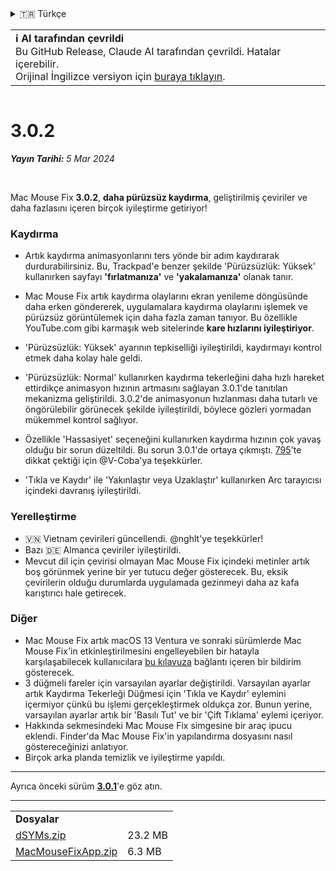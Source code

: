 <details>
<summary>🇹🇷 Türkçe</summary>

[🇬🇧 English (GitHub)](https://github.com/noah-nuebling/mac-mouse-fix/releases/tag/3.0.2)\
[🇦🇩 Català](https://redirect.macmousefix.com/?target=mmf-release&tag=3.0.2&locale=ca)\
[🇩🇪 Deutsch](https://redirect.macmousefix.com/?target=mmf-release&tag=3.0.2&locale=de)\
[🇪🇸 Español](https://redirect.macmousefix.com/?target=mmf-release&tag=3.0.2&locale=es)\
[🇫🇷 Français](https://redirect.macmousefix.com/?target=mmf-release&tag=3.0.2&locale=fr)\
[🇮🇩 Indonesia](https://redirect.macmousefix.com/?target=mmf-release&tag=3.0.2&locale=id)\
[🇮🇹 Italiano](https://redirect.macmousefix.com/?target=mmf-release&tag=3.0.2&locale=it)\
[🇭🇺 Magyar](https://redirect.macmousefix.com/?target=mmf-release&tag=3.0.2&locale=hu)\
[🇳🇱 Nederlands](https://redirect.macmousefix.com/?target=mmf-release&tag=3.0.2&locale=nl)\
[🇵🇱 Polski](https://redirect.macmousefix.com/?target=mmf-release&tag=3.0.2&locale=pl)\
[🇧🇷 Português (Brasil)](https://redirect.macmousefix.com/?target=mmf-release&tag=3.0.2&locale=pt-BR)\
[🇵🇹 Português (Portugal)](https://redirect.macmousefix.com/?target=mmf-release&tag=3.0.2&locale=pt-PT)\
[🇷🇴 Română](https://redirect.macmousefix.com/?target=mmf-release&tag=3.0.2&locale=ro)\
[🇸🇪 Svenska](https://redirect.macmousefix.com/?target=mmf-release&tag=3.0.2&locale=sv)\
[🇻🇳 Tiếng Việt](https://redirect.macmousefix.com/?target=mmf-release&tag=3.0.2&locale=vi)\
**🇹🇷 Türkçe**\
[🇨🇿 Čeština](https://redirect.macmousefix.com/?target=mmf-release&tag=3.0.2&locale=cs)\
[🇬🇷 Ελληνικά](https://redirect.macmousefix.com/?target=mmf-release&tag=3.0.2&locale=el)\
[🇷🇺 Русский](https://redirect.macmousefix.com/?target=mmf-release&tag=3.0.2&locale=ru)\
[🇺🇦 Українська](https://redirect.macmousefix.com/?target=mmf-release&tag=3.0.2&locale=uk)\
[🇮🇱 עברית](https://redirect.macmousefix.com/?target=mmf-release&tag=3.0.2&locale=he)\
[🇸🇦 العربية](https://redirect.macmousefix.com/?target=mmf-release&tag=3.0.2&locale=ar)\
[🇮🇳 हिन्दी](https://redirect.macmousefix.com/?target=mmf-release&tag=3.0.2&locale=hi)\
[🇹🇭 ไทย](https://redirect.macmousefix.com/?target=mmf-release&tag=3.0.2&locale=th)\
[🇨🇳 中文 (简体)](https://redirect.macmousefix.com/?target=mmf-release&tag=3.0.2&locale=zh-Hans)\
[🇨🇳 中文 (繁體)](https://redirect.macmousefix.com/?target=mmf-release&tag=3.0.2&locale=zh-Hant)\
[🇭🇰 中文（香港)](https://redirect.macmousefix.com/?target=mmf-release&tag=3.0.2&locale=zh-HK)\
[🇯🇵 日本語](https://redirect.macmousefix.com/?target=mmf-release&tag=3.0.2&locale=ja)\
[🇰🇷 한국어](https://redirect.macmousefix.com/?target=mmf-release&tag=3.0.2&locale=ko)\
[Help translate Mac Mouse Fix to different languages!](https://github.com/noah-nuebling/mac-mouse-fix/discussions/731)
</details>
<table align=><td>
<b>ℹ️ AI tarafından çevrildi</b><br>
Bu GitHub Release, Claude AI tarafından çevrildi. Hatalar içerebilir.<br>
Orijinal İngilizce versiyon için <a href="https://github.com/noah-nuebling/mac-mouse-fix/releases/tag/3.0.2">buraya tıklayın</a>.
</td></table>

<table></table>

# 3.0.2
***Yayın Tarihi:** 5 Mar 2024*

<br>

Mac Mouse Fix **3.0.2**, **daha pürüzsüz kaydırma**, geliştirilmiş çeviriler ve daha fazlasını içeren birçok iyileştirme getiriyor!

### Kaydırma

- Artık kaydırma animasyonlarını ters yönde bir adım kaydırarak durdurabilirsiniz. Bu, Trackpad'e benzer şekilde 'Pürüzsüzlük: Yüksek' kullanırken sayfayı **'fırlatmanıza'** ve **'yakalamanıza'** olanak tanır.
- Mac Mouse Fix artık kaydırma olaylarını ekran yenileme döngüsünde daha erken göndererek, uygulamalara kaydırma olaylarını işlemek ve pürüzsüz görüntülemek için daha fazla zaman tanıyor. Bu özellikle YouTube.com gibi karmaşık web sitelerinde **kare hızlarını iyileştiriyor**.
- 'Pürüzsüzlük: Yüksek' ayarının tepkiselliği iyileştirildi, kaydırmayı kontrol etmek daha kolay hale geldi.
- 'Pürüzsüzlük: Normal' kullanırken kaydırma tekerleğini daha hızlı hareket ettirdikçe animasyon hızının artmasını sağlayan 3.0.1'de tanıtılan mekanizma geliştirildi. 3.0.2'de animasyonun hızlanması daha tutarlı ve öngörülebilir görünecek şekilde iyileştirildi, böylece gözleri yormadan mükemmel kontrol sağlıyor.
- Özellikle 'Hassasiyet' seçeneğini kullanırken kaydırma hızının çok yavaş olduğu bir sorun düzeltildi. Bu sorun 3.0.1'de ortaya çıkmıştı. [795](https://github.com/noah-nuebling/mac-mouse-fix/issues/795)'te dikkat çektiği için @V-Coba'ya teşekkürler.
    
- 'Tıkla ve Kaydır' ile 'Yakınlaştır veya Uzaklaştır' kullanırken Arc tarayıcısı içindeki davranış iyileştirildi.

### Yerelleştirme

- 🇻🇳 Vietnam çevirileri güncellendi. @nghlt'ye teşekkürler!
- Bazı 🇩🇪 Almanca çeviriler iyileştirildi.
- Mevcut dil için çevirisi olmayan Mac Mouse Fix içindeki metinler artık boş görünmek yerine bir yer tutucu değer gösterecek. Bu, eksik çevirilerin olduğu durumlarda uygulamada gezinmeyi daha az kafa karıştırıcı hale getirecek.

### Diğer

- Mac Mouse Fix artık macOS 13 Ventura ve sonraki sürümlerde Mac Mouse Fix'in etkinleştirilmesini engelleyebilen bir hatayla karşılaşabilecek kullanıcılara [bu kılavuza](https://github.com/noah-nuebling/mac-mouse-fix/discussions/861) bağlantı içeren bir bildirim gösterecek.
- 3 düğmeli fareler için varsayılan ayarlar değiştirildi. Varsayılan ayarlar artık Kaydırma Tekerleği Düğmesi için 'Tıkla ve Kaydır' eylemini içermiyor çünkü bu işlemi gerçekleştirmek oldukça zor. Bunun yerine, varsayılan ayarlar artık bir 'Basılı Tut' ve bir 'Çift Tıklama' eylemi içeriyor.
- Hakkında sekmesindeki Mac Mouse Fix simgesine bir araç ipucu eklendi. Finder'da Mac Mouse Fix'in yapılandırma dosyasını nasıl göstereceğinizi anlatıyor.
- Birçok arka planda temizlik ve iyileştirme yapıldı.

---

Ayrıca önceki sürüm [**3.0.1**](https://redirect.macmousefix.com/?target=mmf-release&tag=3.0.1&locale=tr)'e göz atın.

---

<table align="start">
<tr>
    <td colspan=2>
        <b>Dosyalar</b>
    </td>
</tr>
<tr>
    <td><a href="https://github.com/noah-nuebling/mac-mouse-fix/releases/download/3.0.2/dSYMs.zip">dSYMs.zip</a></td>
    <td>23.2 MB</td>
</tr>
<tr>
    <td><a href="https://github.com/noah-nuebling/mac-mouse-fix/releases/download/3.0.2/MacMouseFixApp.zip">MacMouseFixApp.zip</a></td>
    <td>6.3 MB</td>
</tr>
</table>